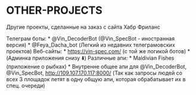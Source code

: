 # OTHER-PROJECTS
Другие проекты, сделанные на заказ с сайта Хабр Фриланс


Телеграм боты:
    * @Vin_DecoderBot (@Vin_SpecBot - иностранная версия)
    * @Feya_Dacha_bot (Легкий из недавних телеграмовских проектов)
Веб-сайты:
    *  https://vin-spec.com/ (с той же логикой ботов)
    * (Админка приложения снизу ⬇️)
Различные апи:
    * Maldivian Fishes (приложение о рыбках)
    * Внутренне общее апи для @Vin_DecoderBot, @Vin_SpecBot, http://109.107.170.117:8000/ (Так как запросы людей со всех 3 площадок летят в одну общую апи, которая обрабатывает их в спец. очереди)
